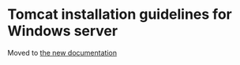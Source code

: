 Tomcat installation guidelines for Windows server
=================================================

Moved to [the new documentation](https://documentation.simplicite.io/documentation/operation/tomcat-installation-windows)
